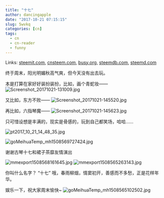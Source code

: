 ```yaml
---
title: "十七"
author: dancingapple
date: "2017-10-21 07:15:15"
slug: 5wvkq
categories: [cn]
tags: 
  - cn
  - cn-reader
  - funny
---
```


Links: [steemit.com](https://steemit.com/cn/@dancingapple/5wvkq), [cnsteem.com](https://cnsteem.com/cn/@dancingapple/5wvkq), [busy.org](https://busy.org/cn/@dancingapple/5wvkq), [steemdb.com](https://steemdb.com/cn/@dancingapple/5wvkq), [steemd.com](https://steemd.com/cn/@dancingapple/5wvkq)

终于周末，阳光明媚秋高气爽，但今天没有出去玩。

本是打算在家好好装扮装扮，比如，画个青蛇妆——
![Screenshot_20171021-131009.jpg](https://steemitimages.com/DQmWjV4UVc11fqaFEUcfAPFM1RmCzRravUt8eMZ5Xf6u7rM/Screenshot_20171021-131009.jpg)

又比如，东方不败——
![Screenshot_20171021-145520.jpg](https://steemitimages.com/DQmPLXoTPSJfGj31E3JVKRjL4gVARRjTmeJ7j1dQk849Xpb/Screenshot_20171021-145520.jpg)

再比如，六指琴魔——
![Screenshot_20171021-145623.jpg](https://steemitimages.com/DQmPetq5xx5MRDRu8EyLzEhMKGcjTGTHt6pFrWThDw3MqFF/Screenshot_20171021-145623.jpg)

只可惜设想是丰满的，现实是骨感的，玩到自己都笑场，哈哈……

![pt2017_10_21_14_48_35.jpg](https://steemitimages.com/DQmcg9tX2aGa2wy3ucrLsynYNkxbhj969j9GfGQkPmKrwTG/pt2017_10_21_14_48_35.jpg)

![goMeihuaTemp_mh1508569727424.jpg](https://steemitimages.com/DQmNreHyf8r3Hr8PgHt4gocFBynmv4aNJjJQu6ASrSqS1GS/goMeihuaTemp_mh1508569727424.jpg)

谢谢古琴十七和裙子茶靡友情演出

![mmexport1508568161645.jpg](https://steemitimages.com/DQmPjjSdvnpFti11Lm99GAiCERgaVT9A3CvmYxaTB2zd6yX/mmexport1508568161645.jpg)
![mmexport1508565263143.jpg](https://steemitimages.com/DQmR8xvS6cxBAg7skeoyHWb4yarigFCCvysXfHdqASnTbuW/mmexport1508565263143.jpg)

你叫什么名字？
“十七”
哦，春雨柳烟，情窦初开，善感而不多愁，正是花样年华。

娱乐一下，祝大家周末愉快~
![goMeihuaTemp_mh1508565102502.jpg](https://steemitimages.com/DQmQYtk1vXYWXYanHWXgXpjP3S2DGAivPWGLsx5QCPopK63/goMeihuaTemp_mh1508565102502.jpg)
